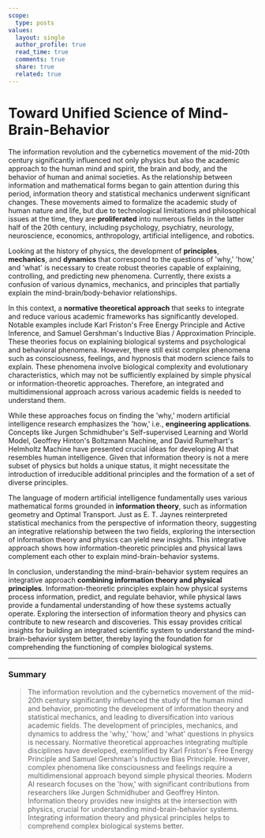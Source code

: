 ```yaml
---
scope:
  type: posts
values:
  layout: single
  author_profile: true
  read_time: true
  comments: true
  share: true
  related: true
---
```


# Toward Unified Science of Mind-Brain-Behavior

The information revolution and the cybernetics movement of the mid-20th century significantly influenced not only physics but also the academic approach to the human mind and spirit, the brain and body, and the behavior of human and animal societies. As the relationship between information and mathematical forms began to gain attention during this period, information theory and statistical mechanics underwent significant changes. These movements aimed to formalize the academic study of human nature and life, but due to technological limitations and philosophical issues at the time, they are **proliferated** into numerous fields in the latter half of the 20th century, including psychology, psychiatry, neurology, neuroscience, economics, anthropology, artificial intelligence, and robotics.

Looking at the history of physics, the development of **principles**, **mechanics**, and **dynamics** that correspond to the questions of 'why,' 'how,' and 'what' is necessary to create robust theories capable of explaining, controlling, and predicting new phenomena. Currently, there exists a confusion of various dynamics, mechanics, and principles that partially explain the mind-brain/body-behavior relationships.

In this context, a **normative theoretical approach** that seeks to integrate and reduce various academic frameworks has significantly developed. Notable examples include Karl Friston's Free Energy Principle and Active Inference, and Samuel Gershman's Inductive Bias / Approximation Principle. These theories focus on explaining biological systems and psychological and behavioral phenomena. However, there still exist complex phenomena such as consciousness, feelings, and hypnosis that modern science fails to explain. These phenomena involve biological complexity and evolutionary characteristics, which may not be sufficiently explained by simple physical or information-theoretic approaches. Therefore, an integrated and multidimensional approach across various academic fields is needed to understand them.

While these approaches focus on finding the 'why,' modern artificial intelligence research emphasizes the 'how,' i.e., **engineering applications**. Concepts like Jurgen Schmidhuber's Self-supervised Learning and World Model, Geoffrey Hinton's Boltzmann Machine, and David Rumelhart's Helmholtz Machine have presented crucial ideas for developing AI that resembles human intelligence. Given that information theory is not a mere subset of physics but holds a unique status, it might necessitate the introduction of irreducible additional principles and the formation of a set of diverse principles.

The language of modern artificial intelligence fundamentally uses various mathematical forms grounded in **information theory**, such as information geometry and Optimal Transport. Just as E. T. Jaynes reinterpreted statistical mechanics from the perspective of information theory, suggesting an integrative relationship between the two fields, exploring the intersection of information theory and physics can yield new insights. This integrative approach shows how information-theoretic principles and physical laws complement each other to explain mind-brain-behavior systems.

In conclusion, understanding the mind-brain-behavior system requires an integrative approach **combining information theory and physical principles**. Information-theoretic principles explain how physical systems process information, predict, and regulate behavior, while physical laws provide a fundamental understanding of how these systems actually operate. Exploring the intersection of information theory and physics can contribute to new research and discoveries. This essay provides critical insights for building an integrated scientific system to understand the mind-brain-behavior system better, thereby laying the foundation for comprehending the functioning of complex biological systems.

---

### Summary

> The information revolution and the cybernetics movement of the mid-20th century significantly influenced the study of the human mind and behavior, promoting the development of information theory and statistical mechanics, and leading to diversification into various academic fields. The development of principles, mechanics, and dynamics to address the 'why,' 'how,' and 'what' questions in physics is necessary. Normative theoretical approaches integrating multiple disciplines have developed, exemplified by Karl Friston's Free Energy Principle and Samuel Gershman's Inductive Bias Principle. However, complex phenomena like consciousness and feelings require a multidimensional approach beyond simple physical theories. Modern AI research focuses on the 'how,' with significant contributions from researchers like Jurgen Schmidhuber and Geoffrey Hinton. Information theory provides new insights at the intersection with physics, crucial for understanding mind-brain-behavior systems. Integrating information theory and physical principles helps to comprehend complex biological systems better.
